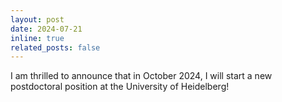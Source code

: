 ```yaml
---
layout: post
date: 2024-07-21
inline: true
related_posts: false
---
```


I am thrilled to announce that in October 2024, I will start a new postdoctoral position at the University of Heidelberg!
